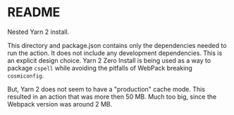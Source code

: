 # README

Nested Yarn 2 install.

This directory and package.json contains only the dependencies needed to run the action.
It does not include any development dependencies. This is an explicit design choice.
Yarn 2 Zero Install is being used as a way to package `cspell` while avoiding the pitfalls of
WebPack breaking `cosmiconfig`.

But, Yarn 2 does not seem to have a "production" cache mode. This resulted in an action that
was more then 50 MB. Much too big, since the Webpack version was around 2 MB.
